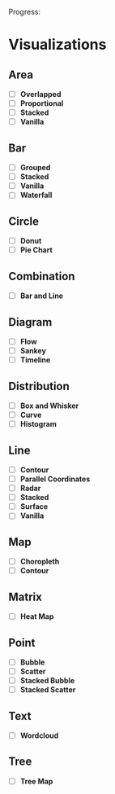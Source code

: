 Progress:

# Visualizations

## Area
- [ ] **Overlapped**
- [ ] **Proportional**
- [ ] **Stacked**
- [ ] **Vanilla**

## Bar
- [ ] **Grouped**
- [ ] **Stacked**
- [ ] **Vanilla**
- [ ] **Waterfall**

## Circle
- [ ] **Donut**
- [ ] **Pie Chart**

## Combination
- [ ] **Bar and Line**

## Diagram
- [ ] **Flow**
- [ ] **Sankey**
- [ ] **Timeline**

## Distribution
- [ ] **Box and Whisker**
- [ ] **Curve**
- [ ] **Histogram**

## Line
- [ ] **Contour**
- [ ] **Parallel Coordinates**
- [ ] **Radar**
- [ ] **Stacked**
- [ ] **Surface**
- [ ] **Vanilla**

## Map
- [ ] **Choropleth**
- [ ] **Contour**

## Matrix
- [ ] **Heat Map**

## Point
- [ ] **Bubble**
- [ ] **Scatter**
- [ ] **Stacked Bubble**
- [ ] **Stacked Scatter**

## Text
- [ ] **Wordcloud**

## Tree
- [ ] **Tree Map**
